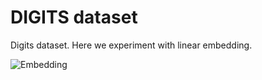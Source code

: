 # DIGITS dataset

Digits dataset. Here we experiment with linear embedding. 

![Embedding](pics/near_embedding.png)
